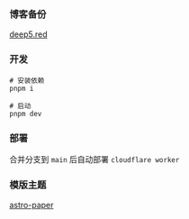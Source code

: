 ### 博客备份

[deep5.red](https://deep5.red/)

### 开发
```
# 安装依赖
pnpm i

# 启动
pnpm dev
```

### 部署
合并分支到 `main` 后自动部署 `cloudflare worker`

### 模版主题
[astro-paper](https://github.com/satnaing/astro-paper)